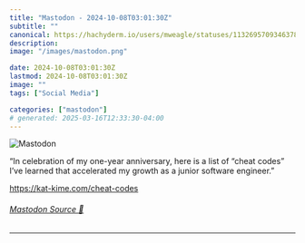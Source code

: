 ```yaml
---
title: "Mastodon - 2024-10-08T03:01:30Z"
subtitle: ""
canonical: https://hachyderm.io/users/mweagle/statuses/113269570934637858
description:
image: "/images/mastodon.png"

date: 2024-10-08T03:01:30Z
lastmod: 2024-10-08T03:01:30Z
image: ""
tags: ["Social Media"]

categories: ["mastodon"]
# generated: 2025-03-16T12:33:30-04:00
---
```

![Mastodon](/images/mastodon.png)

<p>“In celebration of my one-year anniversary, here is a list of “cheat codes” I’ve learned that accelerated my growth as a junior software engineer.”</p><p><a href="https://kat-kime.com/cheat-codes" target="_blank" rel="nofollow noopener noreferrer" translate="no"><span class="invisible">https://</span><span class="">kat-kime.com/cheat-codes</span><span class="invisible"></span></a></p>


###### [Mastodon Source 🐘](https://hachyderm.io/@mweagle/113269570934637858)

___

